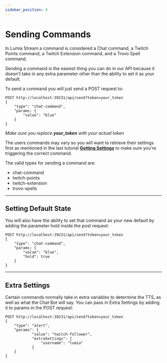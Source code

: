 ```yaml
---
sidebar_position: 4
---
```


# Sending Commands

In Lumia Stream a command is considered a Chat command, a Twitch Points command, a Twitch Extension command, and a Trovo Spell command.

Sending a command is the easiest thing you can do in our API because it doesn't take in any extra parameter other than the ability to set it as your default.

To send a command you will just send a POST request to:
```
POST http://localhost:39231/api/send?token=your_token
{
	"type": "chat-command",
	"params: {
		"value": "blue"
	}
}
```

*Make sure you replace **your_token** with your actual token*

The users commands may vary so you will want to retrieve their settings first as mentioned in the last tutorial **[Getting Settings](./get-settings.md)** to make sure you're triggering the correct command.

The valid types for sending a command are:

* chat-command
* twitch-points
* twitch-extension
* trovo-spells

---

## Setting Default State

You will also have the ability to set that command as your new default by adding the parameter hold inside the post request:

```
POST http://localhost:39231/api/send?token=your_token
{
	"type": "chat-command",
	"params: {
		"value": "blue",
		"hold": true
	}
}
```

---

## Extra Settings

Certain commands normally take in extra variables to determine the TTS, as well as what the Chat Bot will say. You can pass in Extra Settings by adding it to params in the POST request:

```
POST http://localhost:39231/api/send?token=your_token
{
	"type": "alert",
	"params": {
			"value": "twitch-follower",
			"extraSettings": {
				"username": "lumia"
			}
	}
}
```
